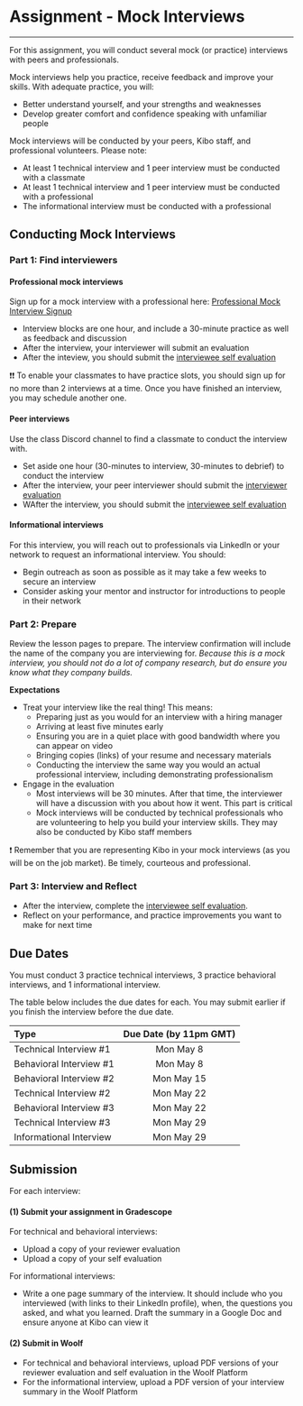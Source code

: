 
# Assignment - Mock Interviews
-----
For this assignment, you will conduct several mock (or practice) interviews with peers and professionals. 

Mock interviews help you practice, receive feedback and improve your skills. With adequate practice, you will: 

- Better understand yourself, and your strengths and weaknesses
- Develop greater comfort and confidence speaking with unfamiliar people

Mock interviews will be conducted by your peers, Kibo staff, and professional volunteers. Please note:

- At least 1 technical interview and 1 peer interview must be conducted with a classmate
- At least 1 technical interview and 1 peer interview must be conducted with a professional
- The informational interview must be conducted with a professional


## Conducting Mock Interviews

### Part 1: Find interviewers

#### Professional mock interviews
Sign up for a mock interview with a professional here: <a href="https://lu.ma/kibo-mockinterviews" target="_blank">Professional Mock Interview Signup</a>

- Interview blocks are one hour, and include a 30-minute practice as well as feedback and discussion
- After the interview, your interviewer will submit an evaluation
- After the inteview, you should submit the <a href="https://forms.gle/xzL6N7VKfpbLrn8y8" target="_blank">interviewee self evaluation</a>

<aside> 
  ❗❗ To enable your classmates to have practice slots, you should sign up for no more than 2 interviews at a time. Once you have finished an interview, you may schedule another one. 
</aside>


#### Peer interviews
Use the class Discord channel to find a classmate to conduct the interview with. 

- Set aside one hour (30-minutes to interview, 30-minutes to debrief) to conduct the interview
- After the interview, your peer interviewer should submit the <a href="https://forms.gle/WLLEVSoir9dhRHhR9" target="_blank">interviewer evaluation</a>
- WAfter the interview, you should submit the <a href="https://forms.gle/xzL6N7VKfpbLrn8y8" target="_blank">interviewee self evaluation</a>


#### Informational interviews
For this interview, you will reach out to professionals via LinkedIn or your network to request an informational interview. You should:

- Begin outreach as soon as possible as it may take a few weeks to secure an interview 
- Consider asking your mentor and instructor for introductions to people in their network



### Part 2: Prepare 
Review the lesson pages to prepare. The interview confirmation will include the name of the company you are interviewing for. _Because this is a mock interview, you should not do a lot of company research, but do ensure you know what they company builds._ 

**Expectations**

- Treat your interview like the real thing! This means:
  - Preparing just as you would for an interview with a hiring manager
  - Arriving at least five minutes early 
  - Ensuring you are in a quiet place with good bandwidth where you can appear on video 
  - Bringing copies (links) of your resume and necessary materials
  - Conducting the interview the same way you would an actual professional interview, including demonstrating professionalism 
- Engage in the evaluation
  - Most interviews will be 30 minutes. After that time, the interviewer will have a discussion with you about how it went. This part is critical 
  - Mock interviews will be conducted by technical professionals who are volunteering to help you build your interview skills. They may also be conducted by Kibo staff members

<aside>
  ❗ Remember that you are representing Kibo in your mock interviews (as you will be on the job market). Be timely, courteous and professional.
  </aside>

### Part 3: Interview and Reflect
- After the interview, complete the <a href="https://forms.gle/xzL6N7VKfpbLrn8y8" target="_blank">interviewee self evaluation</a>. 
- Reflect on your performance, and practice improvements you want to make for next time



## Due Dates
You must conduct 3 practice technical interviews, 3 practice behavioral interviews, and 1 informational interview. 

The table below includes the due dates for each. You may submit earlier if you finish the interview before the due date. 

| Type                                      | Due Date (by 11pm GMT)    
| :---                                              |  :----: 
| Technical Interview #1                            | Mon May 8
| Behavioral Interview #1                           | Mon May 8
| Behavioral Interview #2                           | Mon May 15
| Technical Interview #2                            | Mon May 22
| Behavioral Interview #3                           | Mon May 22
| Technical Interview #3                            | Mon May 29
| Informational Interview                           | Mon May 29



## Submission

For each interview:

#### (1) Submit your assignment in Gradescope
For technical and behavioral interviews:
- Upload a copy of your reviewer evaluation
- Upload a copy of your self evaluation

For informational interviews:
- Write a one page summary of the interview. It should include who you interviewed (with links to their LinkedIn profile), when, the questions you asked, and what you learned. Draft the summary in a Google Doc and ensure anyone at Kibo can view it 


#### (2) Submit in Woolf
- For technical and behavioral interviews, upload PDF versions of your reviewer evaluation and self evaluation in the Woolf Platform
- For the informational interview, upload a PDF version of your interview summary in the Woolf Platform


